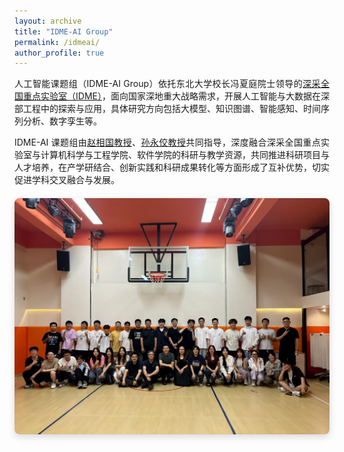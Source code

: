 ```yaml
---
layout: archive
title: "IDME-AI Group"
permalink: /idmeai/
author_profile: true
---
```


<p style="text-align: justify; text-justify: inter-word;">
人工智能课题组（IDME-AI Group）依托东北大学校长冯夏庭院士领导的<a href="http://idme.neu.edu.cn/" target="_blank">深采全国重点实验室（IDME）</a>，面向国家深地重大战略需求，开展人工智能与大数据在深部工程中的探索与应用，具体研究方向包括大模型、知识图谱、智能感知、时间序列分析、数字孪生等。
</p>

<p style="text-align: justify; text-justify: inter-word;">
IDME-AI 课题组由<a href="http://faculty.neu.edu.cn/zhaoxiangguo/" target="_blank">赵相国教授</a>、<a href="http://faculty.neu.edu.cn/sunyongjiao/zh_CN/index.htm" target="_blank">孙永佼教授</a>共同指导，深度融合深采全国重点实验室与计算机科学与工程学院、软件学院的科研与教学资源，共同推进科研项目与人才培养，在产学研结合、创新实践和科研成果转化等方面形成了互补优势，切实促进学科交叉融合与发展。
</p>

<div style="text-align: center; margin: 20px 0;">
  <img src="/images/group.jpg" alt="Research Structure" style="max-width:100%; height:auto; border-radius:8px; box-shadow: 0 4px 12px rgba(0,0,0,0.15);">
</div>